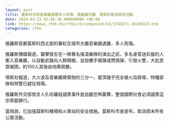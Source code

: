 ```yaml
---
layout: post
title: 莫斯科市郊音樂廳遇襲多人死傷　俄稱屬恐襲　莫斯科取消周末活動
date: 2024-03-23 02:56:38.000000000 +08:00
link: https://news.rthk.hk/rthk/ch/component/k2/1745871-20240323.htm
categories: rthk
---
```


俄羅斯首都莫斯科西北部的番紅花城市大廳音樂廳遇襲，多人死傷。

俄羅斯傳媒報道，襲擊發生在一隊著名搖滾樂隊的演出之前，多名身穿迷彩服的人衝入音樂廳，以自動武器向人群開槍，並投擲手榴彈或燃燒彈，引發火警，大批民眾被困，約100人其後由地庫疏散。

塔斯社報道，大火波及音樂廳建築物的三分一，屋頂幾乎完全被火焰吞噬，特種部隊和特警已趕往現場。

俄羅斯外交部發言人扎哈羅娃譴責事件是血腥恐怖襲擊，整個國際社會必須譴責這宗卑鄙罪行。

當局說，已加強莫斯科機場和火車站的安全措施。莫斯科市長宣布，取消周末所有公眾活動。
